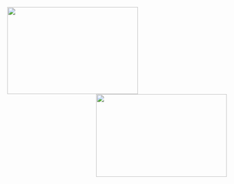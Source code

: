 <p align="center">
  <img align="left" height="200" width="300" src="https://github-readme-stats.vercel.app/api?username=Perkles&show_icons=true&theme=dracula">
  <img align="right" height="190" width="300" src="https://github-readme-stats.anuraghazra1.vercel.app/api/top-langs/?username=perkles&layout=compact&theme=dracula" />
</p>

